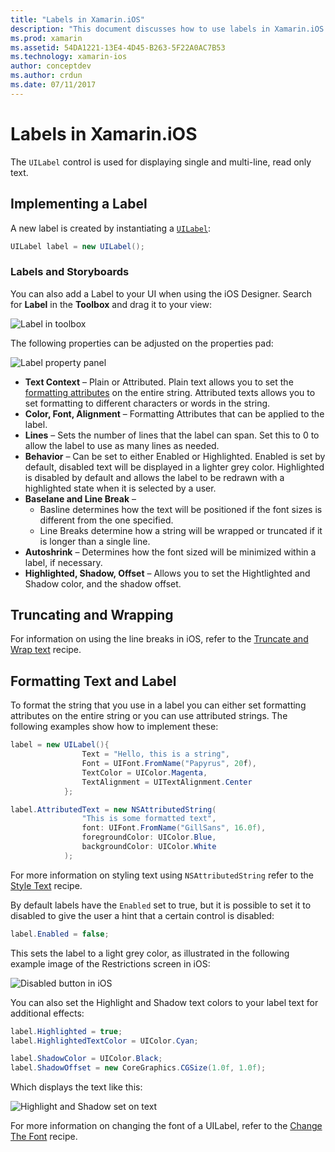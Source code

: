 ```yaml
---
title: "Labels in Xamarin.iOS"
description: "This document discusses how to use labels in Xamarin.iOS. It describes how to create labels programmatically and with the iOS Designer."
ms.prod: xamarin
ms.assetid: 54DA1221-13E4-4D45-B263-5F22A0AC7B53
ms.technology: xamarin-ios
author: conceptdev
ms.author: crdun
ms.date: 07/11/2017
---
```


# Labels in Xamarin.iOS

The `UILabel` control is used for displaying single and multi-line, read only text.

## Implementing a Label

A new label is created by instantiating a [`UILabel`](xref:UIKit.UILabel):

```csharp
UILabel label = new UILabel();
```

### Labels and Storyboards

You can also add a Label to your UI when using the iOS Designer. Search for **Label** in the **Toolbox** and drag it to your view:

![Label in toolbox](labels-images/image3.png)

The following properties can be adjusted on the properties pad:

![Label property panel](labels-images/image2.png)

- **Text Context** – Plain or Attributed. Plain text allows you to set the [formatting attributes](#Formatting_Text_and_Label) on the entire string. Attributed texts allows you to set formatting to different characters or words in the string.
- **Color, Font, Alignment** – Formatting Attributes that can be applied to the label.
- **Lines** – Sets the number of lines that the label can span. Set this to 0 to allow the label to use as many lines as needed.
- **Behavior** – Can be set to either Enabled or Highlighted. Enabled is set by default, disabled text will be displayed in a lighter grey color. Highlighted is disabled by default and allows the label to be redrawn with a highlighted state when it is selected by a user.
- **Baselane and Line Break** –
  - Basline determines how the text will be positioned if the font sizes is different from the one specified.
  - Line Breaks determine how a string will be wrapped or truncated if it is longer than a single line.
- **Autoshrink** – Determines how the font sized will be minimized within a label, if necessary.
- **Highlighted, Shadow, Offset** – Allows you to set the Hightlighted and Shadow color, and the shadow offset.

## Truncating and Wrapping

For information on using the line breaks in iOS, refer to the [Truncate and Wrap text](https://github.com/xamarin/recipes/tree/master/Recipes/ios/standard_controls/labels/uilabel-truncate-wrap-text) recipe.

<a name="Formatting_Text_and_Label"/>

## Formatting Text and Label

To format the string that you use in a label you can either set formatting attributes on the entire string or you can use attributed strings. The following examples show how to implement these:

```csharp
label = new UILabel(){
                Text = "Hello, this is a string",
                Font = UIFont.FromName("Papyrus", 20f),
                TextColor = UIColor.Magenta,
                TextAlignment = UITextAlignment.Center
            };
```

```csharp
label.AttributedText = new NSAttributedString(
                "This is some formatted text",
                font: UIFont.FromName("GillSans", 16.0f),
                foregroundColor: UIColor.Blue,
                backgroundColor: UIColor.White
            );
```

For more information on styling text using `NSAttributedString` refer to the [Style Text](https://github.com/xamarin/recipes/tree/master/Recipes/ios/standard_controls/text_field/style_text) recipe.

By default labels have the `Enabled` set to true, but it is possible to set it to disabled to give the user a hint that a certain control is disabled:

```csharp
label.Enabled = false;
```

This sets the label to a light grey color, as illustrated in the following example image of the Restrictions screen in iOS:

![Disabled button in iOS](labels-images/image1.png)

You can also set the Highlight and Shadow text colors to your label text for additional effects:

```csharp
label.Highlighted = true;
label.HighlightedTextColor = UIColor.Cyan;

label.ShadowColor = UIColor.Black;
label.ShadowOffset = new CoreGraphics.CGSize(1.0f, 1.0f);
```

Which displays the text like this:

![Highlight and Shadow set on text](labels-images/image4.png)

For more information on changing the font of a UILabel, refer to the [Change The Font](https://github.com/xamarin/recipes/tree/master/Recipes/ios/standard_controls/labels/change_the_font) recipe.


